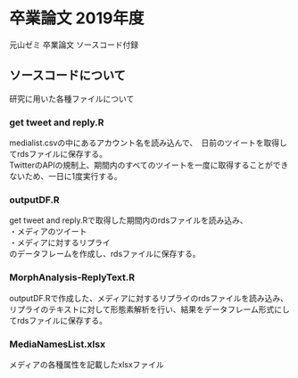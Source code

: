 # 卒業論文 2019年度
元山ゼミ 卒業論文 ソースコード付録

## ソースコードについて
研究に用いた各種ファイルについて

### get tweet and reply.R
medialist.csvの中にあるアカウント名を読み込んで、　日前のツイートを取得してrdsファイルに保存する。  
TwitterのAPIの規制上、期間内のすべてのツイートを一度に取得することができないため、一日に1度実行する。  

### outputDF.R
get tweet and reply.Rで取得した期間内のrdsファイルを読み込み、  
・メディアのツイート  
・メディアに対するリプライ  
のデータフレームを作成し、rdsファイルに保存する。  

### MorphAnalysis-ReplyText.R
outputDF.Rで作成した、メディアに対するリプライのrdsファイルを読み込み、  
リプライのテキストに対して形態素解析を行い、結果をデータフレーム形式にしてrdsファイルに保存する。  

### MediaNamesList.xlsx
メディアの各種属性を記載したxlsxファイル
